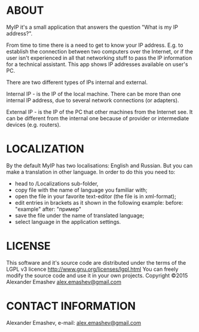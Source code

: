 # ﻿ABOUT
MyIP it's a small application that answers the question "What is my IP address?".

From time to time there is a need to get to know your IP address. E.g. to establish the connection between two computers over the Internet, or if the user isn't experienced in all that networking stuff to pass the IP information for a technical assistant. This app shows IP addresses available on user's PC.

There are two different types of IPs internal and external.

Internal IP - is the IP of the local machine. There can be more than one internal IP address, due to several network connections (or adapters).

External IP - is the IP of the PC that other machines from the Internet see. It can be different from the internal one because of provider or intermediate devices (e.g. routers).


# LOCALIZATION
By the default MyIP has two localisations: English and Russian. But you can make a translation in other language.
In order to do this you need to:
- head to /Localizations sub-folder,
- copy file with the name of language you familiar with;
- open the file in your favorite text-editor (the file is in xml-format);
- edit entries in brackets as it shown in the following example:
  before: "<Example>example</Example>" after: "<Example>пример</Example>"
- save the file under the name of translated language;
- select language in the application settings.


# LICENSE
This software and it's source code are distributed under the terms of the LGPL v3 licence http://www.gnu.org/licenses/lgpl.html
You can freely modify the source code and use it in your own projects.
Copyright ©2015 Alexander Emashev alex.emashev@gmail.com


# CONTACT INFORMATION
Alexander Emashev,
e-mail: alex.emashev@gmail.com
